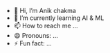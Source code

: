- 👋 Hi, I’m Anik chakma
- 🌱 I’m currently learning AI & ML
- 📫 How to reach me ...
- 😄 Pronouns: ...
- ⚡ Fun fact: ...

<!---
aniketchakma/aniketchakma is a ✨ special ✨ repository because its `README.md` (this file) appears on your GitHub profile.
You can click the Preview link to take a look at your changes.
--->
